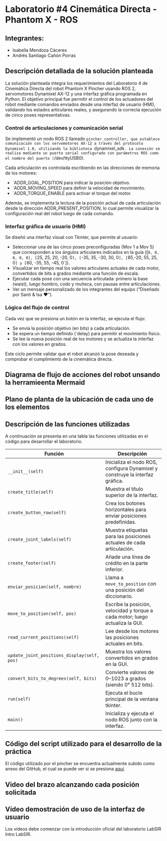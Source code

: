 # Laboratorio #4 Cinemática Directa - Phantom X - ROS

## Integrantes:
- Isabella Mendoza Cáceres
- Andrés Santiago Cañón Porras

## Descripción detallada de la solución planteada
La solución planteada integra los requerimientos del Laboratorio 4 de Cinemática Directa del robot Phantom X Pincher usando ROS 2, servomotores Dynamixel AX-12 y una interfaz gráfica programada en Python. El objetivo principal fue permitir el control de los actuadores del robot mediante comandos enviados desde una interfaz de usuario (HMI), validando los estados articulares reales, y asegurando la correcta ejecución de cinco poses representativas.

### Control de articulaciones y comunicación serial
Se implementó un nodo ROS 2 llamado `pincher_controller, que establece comunicación con los servomotores AX-12 a través del protocolo Dynamixel 1.0, utilizando la biblioteca `dynamixel_sdk`. La conexión se realiza mediante un puerto serial configurado con parámetros ROS como el nombre del puerto (`/dev/ttyUSB0).

Cada articulación es controlada escribiendo en las direcciones de memoria de los motores:
- `ADDR_GOAL_POSITION para indicar la posición objetivo.
- `ADDR_MOVING_SPEED para definir la velocidad de movimiento.
- `ADDR_TORQUE_ENABLE para activar el torque del motor.

Además, se implementa la lectura de la posición actual de cada articulación desde la dirección ADDR_PRESENT_POSITION, lo cual permite visualizar la configuración real del robot luego de cada comando.

### Interfaz gráfica de usuario (HMI)
Se diseñó una interfaz visual con Tkinter, que permite al usuario:
- Seleccionar una de las cinco poses preconfiguradas (Mov 1 a Mov 5) que corresponden a los ángulos articulares indicados en la guía ([`0, 0, 0, 0, 0], [`25, 25, 20, -20, 0`], [`-35, 35, -30, 30, 0`], [`85,-20, 55, 25, 0`] y [`80, -35, 55, -45, 0`]).
- Visualizar en tiempo real los valores articulares actuales de cada motor, convertidos de bits a grados mediante una función de escala.
- Ejecutar cada pose con una secuencia articulada: primero la base (waist), luego hombro, codo y muñeca, con pausas entre articulaciones.
- Ver un mensaje personalizado de los integrantes del equipo (“Diseñado por Santi & Isa ❤️”).

### Lógica del flujo de control
Cada vez que se presiona un botón en la interfaz, se ejecuta el flujo:
- Se envía la posición objetivo (en bits) a cada articulación.
- Se espera un tiempo definido (`delay) para permitir el movimiento físico.
- Se lee la nueva posición real de los motores y se actualiza la interfaz con los valores en grados.

Este ciclo permite validar que el robot alcanzó la pose deseada y comprobar el cumplimiento de la cinemática directa.

## Diagrama de flujo de acciones del robot unsando la herramieenta Mermaid

## Plano de planta de la ubicación de cada uno de los elementos

## Descripción de las funciones utilizadas
A continuación se presenta en una tabla las funciones utilizadas en el código para desarrollar el laboratorio.

| Función                             | Descripción                                                                 |
|-------------------------------------|-----------------------------------------------------------------------------|
| `__init__(self)`                    | Inicializa el nodo ROS, configura Dynamixel y construye la interfaz gráfica. |
| `create_title(self)`                | Muestra el título superior de la interfaz.                                  |
| `create_button_row(self)`           | Crea los botones horizontales para enviar posiciones predefinidas.          |
| `create_joint_labels(self)`         | Muestra etiquetas para las posiciones actuales de cada articulación.        |
| `create_footer(self)`               | Añade una línea de crédito en la parte inferior.                            |
| `enviar_posicion(self, nombre)`     | Llama a `move_to_position` con una posición del diccionario.                |
| `move_to_position(self, pos)`       | Escribe la posición, velocidad y torque a cada motor; luego actualiza la GUI. |
| `read_current_positions(self)`      | Lee desde los motores las posiciones actuales en bits.                      |
| `update_joint_positions_display(self, pos)` | Muestra los valores convertidos en grados en la GUI.               |
| `convert_bits_to_degrees(self, bits)`| Convierte valores de 0–1023 a grados (siendo 0° 512 bits).              |
| `run(self)`                         | Ejecuta el bucle principal de la ventana tkinter.                           |
| `main()`                            | Inicializa y ejecuta el nodo ROS junto con la interfaz.                     |

## Código del script utilizado para el desarrollo de la práctica
El código utilizado por el pincher se encuentra actualmente subido como anexo del GitHub, el cual se puede ver si se presiona [aquí](./control_servo.py).

## Video del brazo alcanzando cada posición solicitada

## Vídeo demostración de uso de la interfaz de usuario
Los videos debe comenzar con la introducción oficial del laboratorio LabSIR Intro LabSIR.
